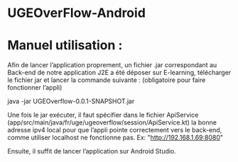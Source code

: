 # UGEOverFlow-Android

# Manuel utilisation : 

Afin de lancer l’application proprement, un fichier .jar correspondant au Back-end de notre application J2E a été déposer sur E-learning, télécharger le fichier jar et lancer la commande suivante : (obligatoire pour faire fonctionner l’appli)

java -jar UGEOverflow-0.0.1-SNAPSHOT.jar


Une fois le jar exécuter, il faut spécifier dans le fichier ApiService (app/src/main/java/fr/uge/ugeoverflow/session/ApiService.kt)
la bonne adresse ipv4 local pour que l’appli pointe correctement vers le back-end, comme utiliser localhost ne fonctionne pas. Ex: "http://192.168.1.69:8080"

Ensuite, il suffit de lancer l’application sur Android Studio.

